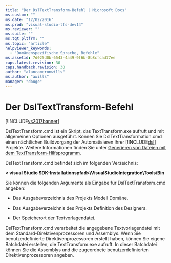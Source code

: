 ```yaml
---
title: "Der DslTextTransform-Befehl | Microsoft Docs"
ms.custom: ""
ms.date: "12/02/2016"
ms.prod: "visual-studio-tfs-dev14"
ms.reviewer: ""
ms.suite: ""
ms.tgt_pltfrm: ""
ms.topic: "article"
helpviewer_keywords: 
  - "Domänenspezifische Sprache, Befehle"
ms.assetid: 7d025d0b-6543-4a49-9f6b-8b8cfcad77ee
caps.latest.revision: 30
caps.handback.revision: 30
author: "alancameronwills"
ms.author: "awills"
manager: "douge"
---
```

# Der DslTextTransform-Befehl
[!INCLUDE[vs2017banner](../code-quality/includes/vs2017banner.md)]

DslTextTransform.cmd ist ein Skript, das TextTransform.exe aufruft und mit allgemeinen Optionen ausgeführt. Können Sie DslTextTransformation.cmd einen nächtlichen Buildvorgang der Automatisieren Ihrer [!INCLUDE[dsl](../modeling/includes/dsl_md.md)] Projekte. Weitere Informationen finden Sie unter [Generieren von Dateien mit dem TextTransform-Hilfsprogramm](../modeling/generating-files-with-the-texttransform-utility.md).  
  
 DslTextTransform.cmd befindet sich im folgenden Verzeichnis:  
  
 **\< visual Studio SDK-Installationspfad>\VisualStudioIntegration\Tools\Bin**  
  
 Sie können die folgenden Argumente als Eingabe für DslTextTransform.cmd angeben:  
  
-   Das Ausgabeverzeichnis des Projekts Modell Domäne.  
  
-   Das Ausgabeverzeichnis des Projekts Definition des Designers.  
  
-   Der Speicherort der Textvorlagendatei.  
  
 DslTextTransform.cmd verarbeitet die angegebene Textvorlagendatei mit dem Standard-Direktivenprozessoren und Assemblys. Wenn Sie benutzerdefinierte Direktivenprozessoren erstellt haben, können Sie eigene Batchdatei erstellen, die TextTransform.exe aufruft. In dieser Batchdatei können Sie die Assemblys und die zugeordnete benutzerdefinierten Direktivenprozessoren angeben.